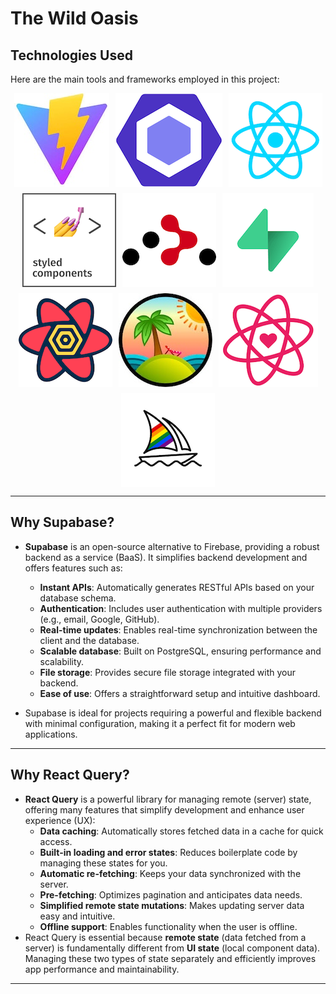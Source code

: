 <!-- @format -->

# The Wild Oasis

## Technologies Used

Here are the main tools and frameworks employed in this project:

<div style="display: flex; flex-wrap: wrap; gap: 10px; justify-content: center;">

<img src="./img/Vite.jpeg" alt="Vite" height="150px">
<img src="./img/ESLint.png" alt="ESLint" height="150px">
<img src="./img/React.png" alt="React" height="150px">
<img src="./img/Styled-Components.png" alt="Styled Components" height="150px">
<img src="./img/React-Router.png" alt="React Router" height="150px">
<img src="./img/Supabase.png" alt="Supabase" height="150px">
<img src="./img/React-Query.png" alt="React Query" height="150px">
<img src="./img/TanStack-Query.jpeg" alt="TanStack Query" height="150px">
<img src="./img/React-Icons.png" alt="React Icons" height="150px">
<img src="./img/Midjourney.png" alt="Midjourney" height="150px">

</div>

---

## Why Supabase?

- **Supabase** is an open-source alternative to Firebase, providing a robust backend as a service (BaaS). It simplifies backend development and offers features such as:

  - **Instant APIs**: Automatically generates RESTful APIs based on your database schema.
  - **Authentication**: Includes user authentication with multiple providers (e.g., email, Google, GitHub).
  - **Real-time updates**: Enables real-time synchronization between the client and the database.
  - **Scalable database**: Built on PostgreSQL, ensuring performance and scalability.
  - **File storage**: Provides secure file storage integrated with your backend.
  - **Ease of use**: Offers a straightforward setup and intuitive dashboard.

- Supabase is ideal for projects requiring a powerful and flexible backend with minimal configuration, making it a perfect fit for modern web applications.

---

## Why React Query?

- **React Query** is a powerful library for managing remote (server) state, offering many features that simplify development and enhance user experience (UX):
  - **Data caching**: Automatically stores fetched data in a cache for quick access.
  - **Built-in loading and error states**: Reduces boilerplate code by managing these states for you.
  - **Automatic re-fetching**: Keeps your data synchronized with the server.
  - **Pre-fetching**: Optimizes pagination and anticipates data needs.
  - **Simplified remote state mutations**: Makes updating server data easy and intuitive.
  - **Offline support**: Enables functionality when the user is offline.
- React Query is essential because **remote state** (data fetched from a server) is fundamentally different from **UI state** (local component data). Managing these two types of state separately and efficiently improves app performance and maintainability.

---
